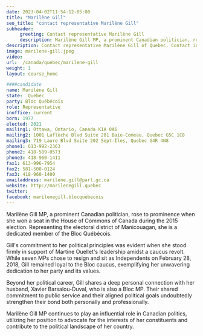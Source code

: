 ```yaml
---
date: 2023-04-02T11:54:12-05:00
title: "Marilène Gill"
seo_title: "contact representative Marilène Gill"
subheader:
     greeting: Contact representative Marilène Gill
     description: Marilène Gill MP, a prominent Canadian politician, rose to prominence when she won a seat in the House of Commons of Canada during the 2015 election.
description: Contact representative Marilène Gill of Quebec. Contact information for Marilène Gill includes email address, phone number, and mailing address.
image: marilene-gill.jpeg
video:
url:  /canada/quebec/marilene-gill
weight: 1
layout: course_home

####candidate
name: Marilène Gill
state:	Quebec
party: Bloc Québécois
role: Representative
inoffice: current
born: 1977
elected: 2021
mailing1: Ottawa, Ontario, Canada K1A 0A6
mailing2: 1001 Laflèche Blvd Suite 201 Baie-Comeau, Quebec G5C 1C8
mailing3: 719 Laure Blvd Suite 202 Sept-Îles, Quebec G4R 4N8
phone1: 613-992-2363
phone2: 418-589-0573
phone3: 418-960-1411
fax1: 613-996-7954
fax2: 581-508-0124
fax3: 418-960-1400
emailaddress: marilene.gill@parl.gc.ca
website: http://marilenegill.quebec
twitter:
facebook: marilenegill.blocquebecois
---
```


Marilène Gill MP, a prominent Canadian politician, rose to prominence when she won a seat in the House of Commons of Canada during the 2015 election. Representing the electoral district of Manicouagan, she is a dedicated member of the Bloc Québécois.

Gill's commitment to her political principles was evident when she stood firmly in support of Martine Ouellet's leadership amidst a caucus revolt. While seven MPs chose to resign and sit as Independents on February 28, 2018, Gill remained loyal to the Bloc caucus, exemplifying her unwavering dedication to her party and its values.

Beyond her political career, Gill shares a deep personal connection with her husband, Xavier Barsalou-Duval, who is also a Bloc MP. Their shared commitment to public service and their aligned political goals undoubtedly strengthen their bond both personally and professionally.

Marilène Gill MP continues to play an influential role in Canadian politics, utilizing her position to advocate for the interests of her constituents and contribute to the political landscape of her country.
